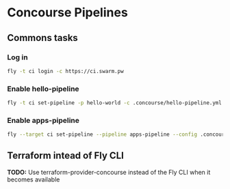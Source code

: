 # Concourse Pipelines

## Commons tasks

### Log in

```sh
fly -t ci login -c https://ci.swarm.pw
```

### Enable hello-pipeline

```sh
fly -t ci set-pipeline -p hello-world -c .concourse/hello-pipeline.yml
```

### Enable apps-pipeline

```sh
fly --target ci set-pipeline --pipeline apps-pipeline --config .concourse/apps-pipeline.yml --load-vars-from .concourse/secrets/apps-secrets.yml
```

## Terraform intead of Fly CLI

**TODO:** Use terraform-provider-concourse instead of the Fly CLI when it becomes available
